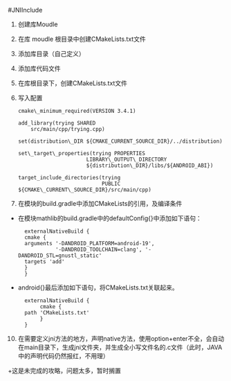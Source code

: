 #JNIInclude
 1. 创建库Moudle
 2. 在库 moudle 根目录中创建CMakeLists.txt文件
 3. 添加库目录（自己定义）
 4. 添加库代码文件
 4. 在库根目录下，创建CMakeLists.txt文件
 5. 写入配置
 
        cmake\_minimum_required(VERSION 3.4.1)

		add_library(trying SHARED
            src/main/cpp/trying.cpp)

        set(distribution\_DIR ${CMAKE_CURRENT_SOURCE_DIR}/../distribution)

		set\_target\_properties(trying PROPERTIES
		                      LIBRARY\_OUTPUT\_DIRECTORY
		                      ${distribution\_DIR}/libs/${ANDROID_ABI})
		                      
		target_include_directories(trying
		                           PUBLIC ${CMAKE\_CURRENT\_SOURCE_DIR}/src/main/cpp)
		                           
 6. 在模块的build.gradle中添加CMakeLists的引用，及编译条件
+ 在模块mathlib的build.gradle中的defaultConfig{}中添加如下语句：

        externalNativeBuild {
        cmake {
        arguments '-DANDROID_PLATFORM=android-19',
                  '-DANDROID_TOOLCHAIN=clang', '-DANDROID_STL=gnustl_static'
        targets 'add'
        }
        }
+ android{}最后添加如下语句，将CMakeLists.txt关联起来。

        externalNativeBuild {
   			 cmake {
        path 'CMakeLists.txt'
   			 }
		}
10. 在需要定义jni方法的地方，声明native方法，使用option+enter不全，会自动在main目录下，生成jni文件夹，并生成全小写文件名的.c文件（此时，JAVA中的声明代码仍然报红，不用理）





+这是未完成的攻略，问题太多，暂时搁置